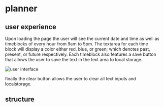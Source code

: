 # planner

## user experience

Upon loading the page the user will see  the current date and time as well as timeblocks
of every hour from 9am to 5pm. The textarea for each time block will display a color
either red, blue, or green; which denotes past, present, or future respectively. Each timeblock also features a save button that allows the user to save the text in the text area to local storage.

![user interface](https://user-images.githubusercontent.com/58165715/73677357-0e6eef00-4684-11ea-8bf3-0fca5b4e6ff0.JPG)

finally the clear button allows the user to clear all text inputs and localstorage.

## structure
